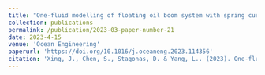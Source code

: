```yaml
---
title: "One-fluid modelling of floating oil boom system with spring current and waves"
collection: publications
permalink: /publication/2023-03-paper-number-21
date: 2023-4-15
venue: 'Ocean Engineering'
paperurl: 'https://doi.org/10.1016/j.oceaneng.2023.114356'
citation: 'Xing, J., Chen, S., Stagonas, D. & Yang, L.. (2023). One-fluid modelling of floating oil boom system with spring current and waves. Ocean Engineering.' 
---
```

